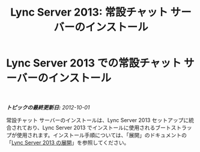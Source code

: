 ﻿---
title: 'Lync Server 2013: 常設チャット サーバーのインストール'
TOCTitle: 常設チャット サーバーのインストール
ms:assetid: 58a17327-5896-4f03-8009-cad28f2ea36f
ms:mtpsurl: https://technet.microsoft.com/ja-jp/library/JJ204918(v=OCS.15)
ms:contentKeyID: 48272158
ms.date: 05/19/2016
mtps_version: v=OCS.15
ms.translationtype: HT
---

# Lync Server 2013 での常設チャット サーバーのインストール

 

_**トピックの最終更新日:** 2012-10-01_

常設チャット サーバーのインストールは、Lync Server 2013 セットアップに統合されており、Lync Server 2013 でインストールに使用されるブートストラップが使用されます。インストール手順については、「展開」のドキュメントの「[Lync Server 2013 の展開](lync-server-2013-deploying-lync-server.md)」を参照してください。

